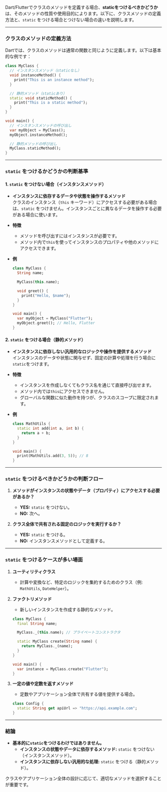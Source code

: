 Dart/Flutterでクラスのメソッドを定義する場合、**staticをつけるべきかどうか**は、そのメソッドの性質や使用目的によります。以下に、クラスメソッドの定義方法と、`static` をつける場合とつけない場合の違いを説明します。

---

### **クラスのメソッドの定義方法**
Dartでは、クラスのメソッドは通常の関数と同じように定義します。以下は基本的な例です：

```dart
class MyClass {
  // インスタンスメソッド（staticなし）
  void instanceMethod() {
    print("This is an instance method");
  }

  // 静的メソッド（staticあり）
  static void staticMethod() {
    print("This is a static method");
  }
}

void main() {
  // インスタンスメソッドの呼び出し
  var myObject = MyClass();
  myObject.instanceMethod();

  // 静的メソッドの呼び出し
  MyClass.staticMethod();
}
```

---

### **`static` をつけるかどうかの判断基準**
#### **1. `static` をつけない場合（インスタンスメソッド）**
- **インスタンスに依存するデータや状態を操作するメソッド**  
  クラスのインスタンス（`this` キーワード）にアクセスする必要がある場合は、`static` をつけません。インスタンスごとに異なるデータを操作する必要がある場合に使います。

- **特徴**
  - メソッドを呼び出すにはインスタンスが必要です。
  - メソッド内で`this`を使ってインスタンスのプロパティや他のメソッドにアクセスできます。

- **例**
  ```dart
  class MyClass {
    String name;

    MyClass(this.name);

    void greet() {
      print("Hello, $name");
    }
  }

  void main() {
    var myObject = MyClass("Flutter");
    myObject.greet(); // Hello, Flutter
  }
  ```

#### **2. `static` をつける場合（静的メソッド）**
- **インスタンスに依存しない汎用的なロジックや操作を提供するメソッド**  
  インスタンスのデータや状態に関与せず、固定の計算や処理を行う場合に`static`をつけます。

- **特徴**
  - インスタンスを作成しなくてもクラス名を通じて直接呼び出せます。
  - メソッド内では`this`にアクセスできません。
  - グローバルな関数に似た動作を持つが、クラスのスコープに限定されます。

- **例**
  ```dart
  class MathUtils {
    static int add(int a, int b) {
      return a + b;
    }
  }

  void main() {
    print(MathUtils.add(3, 5)); // 8
  }
  ```

---

### **`static` をつけるべきかどうかの判断フロー**
1. **メソッドがインスタンスの状態やデータ（プロパティ）にアクセスする必要があるか？**
   - **YES:** `static` をつけない。
   - **NO:** 次へ。

2. **クラス全体で共有される固定のロジックを実行するか？**
   - **YES:** `static` をつける。
   - **NO:** インスタンスメソッドとして定義する。

---

### **`static` をつけるケースが多い場面**
1. **ユーティリティクラス**
   - 計算や変換など、特定のロジックを集約するためのクラス（例: `MathUtils`, `DateHelper`）。

2. **ファクトリメソッド**
   - 新しいインスタンスを作成する静的なメソッド。

   ```dart
   class MyClass {
     final String name;

     MyClass._(this.name); // プライベートコンストラクタ

     static MyClass create(String name) {
       return MyClass._(name);
     }
   }

   void main() {
     var instance = MyClass.create("Flutter");
   }
   ```

3. **一定の値や定数を返すメソッド**
   - 定数やアプリケーション全体で共有する値を提供する場合。

   ```dart
   class Config {
     static String get apiUrl => "https://api.example.com";
   }
   ```

---

### **結論**
- **基本的に`static`をつけるわけではありません。**
  - **インスタンスの状態やデータに依存するメソッド:** `static` をつけない（インスタンスメソッド）。
  - **インスタンスに依存しない汎用的な処理:** `static` をつける（静的メソッド）。

クラスやアプリケーション全体の設計に応じて、適切なメソッドを選択することが重要です。